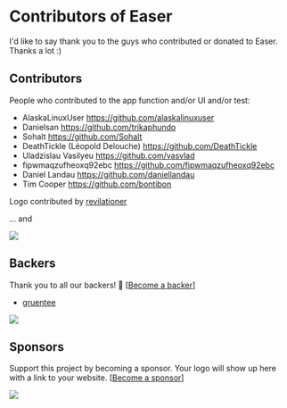 Contributors of Easer
======

I'd like to say thank you to the guys who contributed or donated to Easer.  
Thanks a lot :)

## Contributors

People who contributed to the app function and/or UI and/or test:

* AlaskaLinuxUser <https://github.com/alaskalinuxuser>
* Danielsan <https://github.com/trikaphundo>
* Sohalt <https://github.com/Sohalt>
* DeathTickle (Léopold Delouche) <https://github.com/DeathTickle>
* Uladzislau Vasilyeu <https://github.com/vasvlad>
* fipwmaqzufheoxq92ebc <https://github.com/fipwmaqzufheoxq92ebc>
* Daniel Landau <https://github.com/daniellandau>
* Tim Cooper <https://github.com/bontibon>


Logo contributed by [revilationer](https://github.com/revilationer)

... and

<a href="https://github.com/renyuneyun/Easer/graphs/contributors"><img src="https://opencollective.com/Easer/contributors.svg?width=890&button=false" /></a>

## Backers

Thank you to all our backers! 🙏 [[Become a backer](https://opencollective.com/Easer#backer)]

* [gruentee](https://www.bountysource.com/people/58582-gruentee)

<a href="https://opencollective.com/Easer#backers" target="_blank"><img src="https://opencollective.com/Easer/backers.svg?width=890"></a>

## Sponsors

Support this project by becoming a sponsor. Your logo will show up here with a link to your website. [[Become a sponsor](https://opencollective.com/Easer#sponsor)]

<a href="https://opencollective.com/Easer/sponsor/0/website" target="_blank"><img src="https://opencollective.com/Easer/sponsor/0/avatar.svg"></a>


